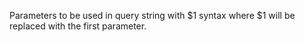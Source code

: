 Parameters to be used in query string with $1 syntax where $1 will be replaced with the first parameter.
